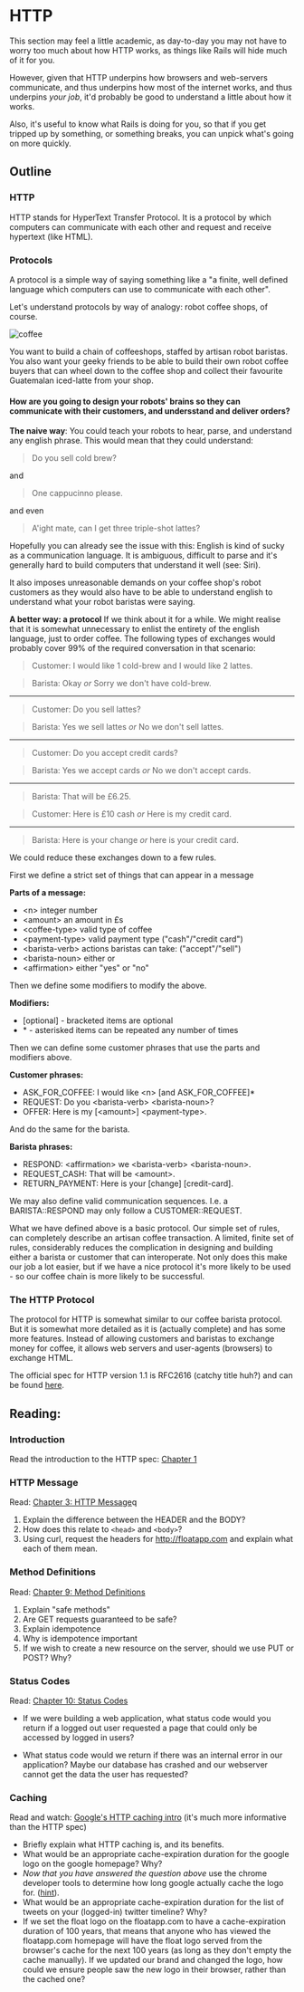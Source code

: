 # HTTP

This section may feel a little academic, as day-to-day you may not have to worry too much about how HTTP works, as things like Rails will hide much of it for you. 

However, given that HTTP underpins how browsers and web-servers communicate, and thus underpins how most of the internet works, and thus underpins _your job_, it'd probably be good to understand a little about how it works.

Also, it's useful to know what Rails is doing for you, so that if you get tripped up by something, or something breaks, you can unpick what's going on more quickly.

## Outline

### HTTP

HTTP stands for HyperText Transfer Protocol. It is a protocol by which computers can communicate with each other and request and receive hypertext (like HTML).

### Protocols

A protocol is a simple way of saying something like a "a finite, well defined language which computers can use to communicate with each other".

Let's understand protocols by way of analogy: robot coffee shops, of course. 

![coffee](http://media0.giphy.com/media/jaq7CPs6tjaIU/200.gif)

You want to build a chain of coffeeshops, staffed by artisan robot baristas. You also want your geeky friends to be able to build their own robot coffee buyers that can wheel down to the coffee shop and collect their favourite Guatemalan iced-latte from your shop.

#### How are you going to design your robots' brains so they can communicate with their customers, and undersstand and deliver orders?

**The naive way**: You could teach your robots to hear, parse, and understand any english phrase. This would mean that they could understand:

> Do you sell cold brew?

and

> One cappucinno please.

and even

> A'ight mate, can I get three triple-shot lattes?

Hopefully you can already see the issue with this: English is kind of sucky as a communication language. It is ambiguous, difficult to parse and it's generally hard to build computers that understand it well (see: Siri).

It also imposes unreasonable demands on your coffee shop's robot customers as they would also have to be able to understand english to understand what your robot baristas were saying.

**A better way: a protocol** If we think about it for a while. We might realise that it is somewhat unnecessary to enlist the entirety of the english language, just to order coffee. The following types of exchanges would probably cover 99% of the required conversation in that scenario:

> Customer: I would like 1 cold-brew and I would like 2 lattes.

> Barista: Okay _or_ Sorry we don't have cold-brew.

---

> Customer: Do you sell lattes?

> Barista: Yes we sell lattes _or_ No we don't sell lattes.

---

> Customer: Do you accept credit cards?

> Barista: Yes we accept cards _or_ No we don't accept cards.

---

> Barista: That will be £6.25.

> Customer: Here is £10 cash _or_ Here is my credit card.

---


> Barista: Here is your change _or_ here is your credit card.


We could reduce these exchanges down to a few rules.

First we define a strict set of things that can appear in a message

**Parts of a message:**
* \<n> integer number
* \<amount> an amount in £s
* \<coffee-type> valid type of coffee
* \<payment-type> valid payment type ("cash"/"credit card")
* \<barista-verb> actions baristas can take: ("accept"/"sell")
* \<barista-noun> either <coffee-type> or <payment-type>
* \<affirmation> either "yes" or "no"

Then we define some modifiers to modify the above.

**Modifiers:**
* [optional] - bracketed items are optional
* \* - asterisked items can be repeated any number of times

Then we can define some customer phrases that use the parts and modifiers above.

**Customer phrases:**
* ASK\_FOR\_COFFEE: I would like \<n> <coffee-type> [and ASK\_FOR\_COFFEE]\*
* REQUEST: Do you \<barista-verb> \<barista-noun>?
* OFFER: Here is my [\<amount>] \<payment-type>.

And do the same for the barista.

**Barista phrases:**
* RESPOND: \<affirmation> we \<barista-verb> \<barista-noun>.
* REQUEST\_CASH: That will be \<amount>.
* RETURN\_PAYMENT: Here is your [change] [credit-card].

We may also define valid communication sequences. I.e. a BARISTA::RESPOND may only follow a CUSTOMER::REQUEST.

What we have defined above is a basic protocol. Our simple set of rules, can completely describe an artisan coffee transaction. A limited, finite set of rules, considerably reduces the complication in designing and building either a barista or customer that can interoperate. Not only does this make our job a lot easier, but if we have a nice protocol it's more likely to be used - so our coffee chain is more likely to be successful.

### The HTTP Protocol

The protocol for HTTP is somewhat similar to our coffee barista protocol. But it is somewhat more detailed as it is (actually complete) and has some more features. Instead of allowing customers and baristas to exchange money for coffee, it allows web servers and user-agents (browsers) to exchange HTML.

The official spec for HTTP version 1.1 is RFC2616 (catchy title huh?) and can be found [here](http://pretty-rfc.herokuapp.com/RFC2616).

## Reading: 

### Introduction

Read the introduction to the HTTP spec: [Chapter 1](http://pretty-rfc.herokuapp.com/RFC2616#introduction)

### HTTP Message

Read: [Chapter 3: HTTP Message](http://pretty-rfc.herokuapp.com/RFC2616#httpmessage)q

1. Explain the difference between the HEADER and the BODY?
2. How does this relate to `<head>` and `<body>`?
3. Using curl, request the headers for http://floatapp.com and explain what each of them mean.


### Method Definitions

Read: [Chapter 9: Method Definitions](http://pretty-rfc.herokuapp.com/RFC2616#method.definitions)

1. Explain "safe methods"
2. Are GET requests guaranteed to be safe?
3. Explain idempotence
4. Why is idempotence important
5. If we wish to create a new resource on the server, should we use PUT or POST? Why?

### Status Codes

Read: [Chapter 10: Status Codes](http://pretty-rfc.herokuapp.com/RFC2616#status.codes)

* If we were building a web application, what status code would you return if a logged out user requested a page that could only be accessed by logged in users?

* What status code would we return if there was an internal error in our application? Maybe our database has crashed and our webserver cannot get the data the user has requested?


### Caching

Read and watch: [Google's HTTP caching intro](https://developers.google.com/speed/articles/caching) (it's much more informative than the HTTP spec)

* Briefly explain what HTTP caching is, and its benefits.
* What would be an appropriate cache-expiration duration for the google logo on the google homepage? Why?
* _Now that you have answered the question above_ use the chrome developer tools to determine how long google actually cache the logo for. ([hint](http://stackoverflow.com/questions/4423061/view-http-headers-in-google-chrome)).
* What would be an appropriate cache-expiration duration for the list of tweets on your (logged-in) twitter timeline? Why?
* If we set the float logo on the floatapp.com to have a cache-expiration duration of 100 years, that means that anyone who has viewed the floatapp.com homepage will have the float logo served from the browser's cache for the next 100 years (as long as they don't empty the cache manually). If we updated our brand and changed the logo, how could we ensure people saw the new logo in their browser, rather than the cached one?

